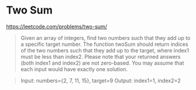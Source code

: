 Two Sum
===========

https://leetcode.com/problems/two-sum/

> Given an array of integers, find two numbers such that they add up to a specific target number.
> The function twoSum should return indices of the two numbers such that they add up to the target, where index1 must be less than index2.
> Please note that your returned answers (both index1 and index2) are not zero-based.
> You may assume that each input would have exactly one solution.

> Input: numbers={2, 7, 11, 15}, target=9
> Output: index1=1, index2=2

